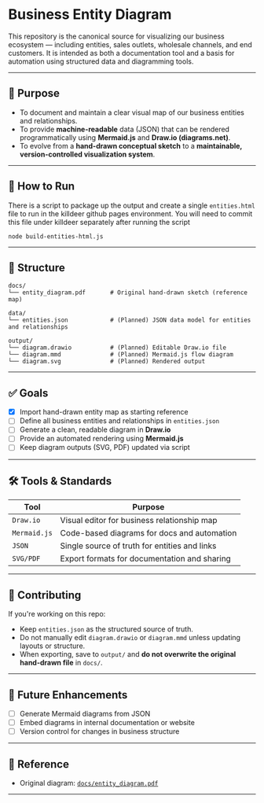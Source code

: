 # Business Entity Diagram

This repository is the canonical source for visualizing our business ecosystem — including entities, sales outlets, wholesale channels, and end customers. It is intended as both a documentation tool and a basis for automation using structured data and diagramming tools.

---


## 📌 Purpose

- To document and maintain a clear visual map of our business entities and relationships.
- To provide **machine-readable** data (JSON) that can be rendered programmatically using **Mermaid.js** and **Draw.io (diagrams.net)**.
- To evolve from a **hand-drawn conceptual sketch** to a **maintainable, version-controlled visualization system**.

---
## 📌 How to Run
There is a script to package up the output and create a single `entities.html` file to run in the killdeer github pages environment.
You will need to commit this file under killdeer separately after running the script

```
node build-entities-html.js
```

---
## 📂 Structure

```
docs/
└── entity_diagram.pdf       # Original hand-drawn sketch (reference map)

data/
└── entities.json            # (Planned) JSON data model for entities and relationships

output/
└── diagram.drawio           # (Planned) Editable Draw.io file
└── diagram.mmd              # (Planned) Mermaid.js flow diagram
└── diagram.svg              # (Planned) Rendered output
```

---

## ✅ Goals

- [x] Import hand-drawn entity map as starting reference
- [ ] Define all business entities and relationships in `entities.json`
- [ ] Generate a clean, readable diagram in **Draw.io**
- [ ] Provide an automated rendering using **Mermaid.js**
- [ ] Keep diagram outputs (SVG, PDF) updated via script

---

## 🛠 Tools & Standards

| Tool        | Purpose                                   |
|-------------|-------------------------------------------|
| `Draw.io`   | Visual editor for business relationship map |
| `Mermaid.js`| Code-based diagrams for docs and automation |
| `JSON`      | Single source of truth for entities and links |
| `SVG/PDF`   | Export formats for documentation and sharing |

---

## 🧠 Contributing

If you're working on this repo:
- Keep `entities.json` as the structured source of truth.
- Do not manually edit `diagram.drawio` or `diagram.mmd` unless updating layouts or structure.
- When exporting, save to `output/` and **do not overwrite the original hand-drawn file** in `docs/`.

---

## 🔮 Future Enhancements

- [ ] Generate Mermaid diagrams from JSON
- [ ] Embed diagrams in internal documentation or website
- [ ] Version control for changes in business structure

---

## 📎 Reference

- Original diagram: [`docs/entity_diagram.pdf`](docs/entity_diagram.pdf)

---

